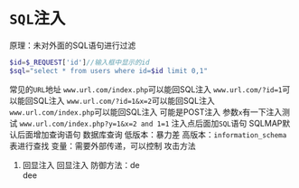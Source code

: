 # `SQL`注入
原理：未对外面的SQL语句进行过滤
```php
$id=$_REQUEST['id']//输入框中显示的id
$sql="select * from users where id=$id limit 0,1"
```
常见的`URL`地址
	`www.url.com/index.php`可以能回SQL注入
	`www.url.com/?id=1`可以能回SQL注入
	`www.url.com/?id=1&x=2`可以能回SQL注入
	`www.url.com/index.php`可以能回SQL注入 可能是POST注入
参数`x`有一下注入测试
	``www.url.com/index.php?y=1&x=2 and 1=1``
注入点后面加`SQL`语句
	SQLMAP默认后面增加查询语句
数据库查询
	低版本：暴力差
	高版本：`information_schema`表进行查找
变量：需要外部传递，可以控制
攻击方法
1. 回显注入
	回显注入
防御方法：de  
dee

